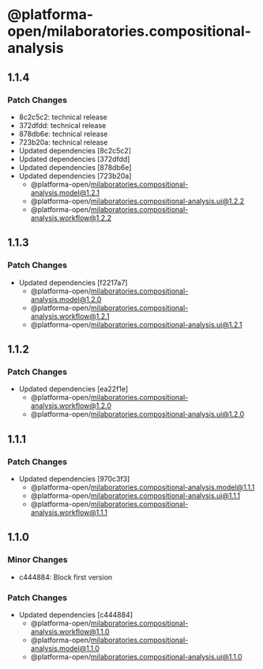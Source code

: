 # @platforma-open/milaboratories.compositional-analysis

## 1.1.4

### Patch Changes

- 8c2c5c2: technical release
- 372dfdd: technical release
- 878db6e: technical release
- 723b20a: technical release
- Updated dependencies [8c2c5c2]
- Updated dependencies [372dfdd]
- Updated dependencies [878db6e]
- Updated dependencies [723b20a]
  - @platforma-open/milaboratories.compositional-analysis.model@1.2.1
  - @platforma-open/milaboratories.compositional-analysis.ui@1.2.2
  - @platforma-open/milaboratories.compositional-analysis.workflow@1.2.2

## 1.1.3

### Patch Changes

- Updated dependencies [f2217a7]
  - @platforma-open/milaboratories.compositional-analysis.model@1.2.0
  - @platforma-open/milaboratories.compositional-analysis.workflow@1.2.1
  - @platforma-open/milaboratories.compositional-analysis.ui@1.2.1

## 1.1.2

### Patch Changes

- Updated dependencies [ea22f1e]
  - @platforma-open/milaboratories.compositional-analysis.workflow@1.2.0
  - @platforma-open/milaboratories.compositional-analysis.ui@1.2.0

## 1.1.1

### Patch Changes

- Updated dependencies [970c3f3]
  - @platforma-open/milaboratories.compositional-analysis.model@1.1.1
  - @platforma-open/milaboratories.compositional-analysis.ui@1.1.1
  - @platforma-open/milaboratories.compositional-analysis.workflow@1.1.1

## 1.1.0

### Minor Changes

- c444884: Block first version

### Patch Changes

- Updated dependencies [c444884]
  - @platforma-open/milaboratories.compositional-analysis.workflow@1.1.0
  - @platforma-open/milaboratories.compositional-analysis.model@1.1.0
  - @platforma-open/milaboratories.compositional-analysis.ui@1.1.0
